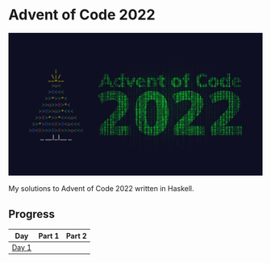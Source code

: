 # Advent of Code 2022

[![Advent of Code Banner](./advent-of-code-2022.png)](https://adventofcode.com/2022)

My solutions to Advent of Code 2022 written in Haskell.

## Progress

|                     Day                      | Part 1 | Part 2 |
| :------------------------------------------: | :----: | :----: |
| [Day 1](https://adventofcode.com/2022/day/1) |       |       |
